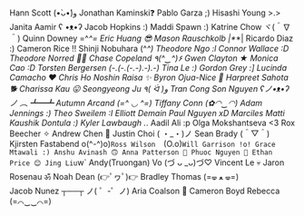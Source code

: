 Hann Scott (•̀ᴗ•́)و
Jonathan Kaminski❓
Pablo Garza ;)
Hisashi Young >.>
Janita Aamir ʕ •ᴥ•ʔ
Jacob Hopkins :)
Maddi Spawn :)
Katrine Chow ヾ(＾∇＾)
Quinn Downey =^_^=
Eric Huang 😎
Mason Rauschkolb |*_*|
Ricardo Diaz :)
Cameron Rice ‼️
Shinji Nobuhara (^_^)
Theodore Ngo :l
Connor Wallace :D
Theodore Norred 👨‍💻
Chase Copeland ٩(^‿^)۶
Gwen Clayton ★
Monica Cao :D
Torsten Bergersen (-.(-.(-.-).-).-)
Tina Le :)
Gordon Grey :]
Lucinda Camacho ❤️
Chris Ho
Noshin Raisa ✨
Byron Ojua-Nice 🚀
Harpreet Sahota 🐕
Charissa Kau 😛
Seongyeong Ju ٩( ᐛ )و
Tran Cong Son Nguyen 	ʕノ•ᴥ•ʔノ ︵ ┻━┻
Autumn  Arcand (=^ ◡ ^=)
Tiffany Conn (✿◠‿◠)
Adam Jennings :)
Theo Sweilem :I
Elliott Demain
Paul Nguyen xD
Marciles Matti
Kaushik Dontula :)
Kyler Lawbaugh ._.
Aadil Ali :p
Olga Mokshantseva <3 
Rox Beecher ✧
Andrew Chen 👀
Justin Choi ( ・_・)ノ
Sean Brady (＾▽＾)
Kjirsten Fastabend o(^-^)o)`
Ross Wilson   `(O.o)`
Will Garrison !o!
Grace Mtawali :)
Anshu Avinash 🙃
Anna Patterson 🦀
Phuoc Nguyen 💯
Ethan Price 😊
Jing Liu `w`
Andy(Truongan) Vo (づ ᴗ _ᴗ)づ♡
Vincent Le 💀
Jaron Rosenau ॐ
Noah Dean (👉ﾟヮﾟ)👉
Bradley Thomas (=🝦 ﻌ 🝦=)  
Jacob Nunez ┬──┬ ノ( ゜-゜ノ)
Aria Coalson 🦧
Cameron Boyd
Rebecca (=⌒‿‿⌒=)
